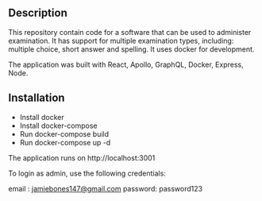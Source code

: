 ## Description

This repository contain code for a software that can be used to administer examination. It has support for multiple examination types, including: multiple choice, short answer and spelling. It uses docker for development.

The application was built with React, Apollo, GraphQL, Docker, Express, Node.

## Installation

* Install docker
* Install docker-compose
* Run docker-compose build
* Run docker-compose up -d

The application runs on http://localhost:3001

To login as admin, use the following credentials:

email : jamiebones147@gmail.com
password: password123